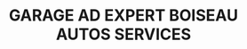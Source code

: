 ---
title: "GARAGE AD EXPERT BOISEAU AUTOS SERVICES"
url: /saint-jean-de-boiseau/garage-ad-expert-boiseau-autos-services/
shop: réparation de voitures
---